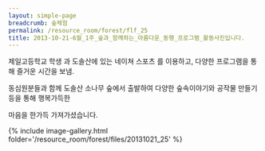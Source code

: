 ```yaml
--- 
layout: simple-page 
breadcrumb: 숲체험 
permalink: /resource_room/forest/flf_25
title: 2013-10-21-6월_1주_숲과_함께하는_아름다운_동행_프로그램_활동사진입니다.
--- 
```




제일고등학교 학생 과 도솔산에 있는 네이쳐 스포츠 를 이용하고, 다양한 프로그램을 통해 즐거운 시간을 보냄.

동심원분들과 함께 도솔산 소나무 숲에서 출발하여 다양한 숲속이야기와 공작물 만들기등을 통해 행복가득한

마음을 한가득 가져가셨습니다.


{% include image-gallery.html folder='/resource_room/forest/files/20131021_25' %}